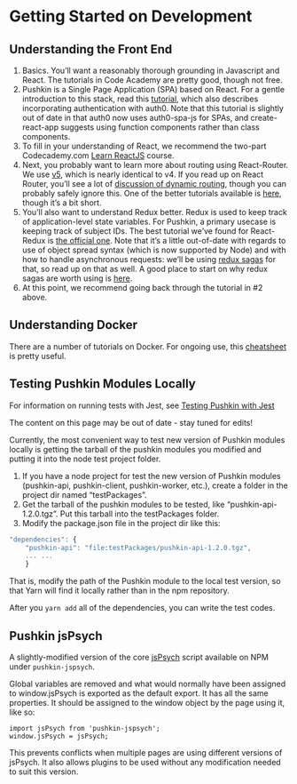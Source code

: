 # Getting Started on Development

## Understanding the Front End

1. Basics. You’ll want a reasonably thorough grounding in Javascript and React. The tutorials in Code Academy are pretty good, though not free.
2. Pushkin is a Single Page Application \(SPA\) based on React. For a gentle introduction to this stack, read this [tutorial](https://auth0.com/blog/beyond-create-react-app-react-router-redux-saga-and-more/#Securing-Your-React-Application), which also describes incorporating authentication with auth0. Note that this tutorial is slightly out of date in that auth0 now uses auth0-spa-js for SPAs, and create-react-app suggests using function components rather than class components.
3. To fill in your understanding of React, we recommend the two-part Codecademy.com [Learn ReactJS](https://www.codecademy.com/learn/react-101) course.
4. Next, you probably want to learn more about routing using React-Router. We use [v5](https://reacttraining.com/blog/react-router-v5/), which is nearly identical to v4. If you read up on React Router, you’ll see a lot of [discussion of dynamic routing](https://github.com/ReactTraining/react-router/blob/master/packages/react-router/docs/guides/philosophy.md), though you can probably safely ignore this. One of the better tutorials available is [here](https://auth0.com/blog/react-router-4-practical-tutorial/), though it’s a bit short.
5. You’ll also want to understand Redux better. Redux is used to keep track of application-level state variables. For Pushkin, a primary usecase is keeping track of subject IDs. The best tutorial we’ve found for React-Redux is [the official one](https://redux.js.org/basics/basic-tutorial). Note that it’s a little out-of-date with regards to use of object spread syntax \(which is now supported by Node\) and with how to handle asynchronous requests: we’ll be using [redux sagas](https://redux-saga.js.org/docs/introduction/) for that, so read up on that as well. A good place to start on why redux sagas are worth using is [here](https://engineering.universe.com/what-is-redux-saga-c1252fc2f4d1).
6. At this point, we recommend going back through the tutorial in \#2 above.

## Understanding Docker

There are a number of tutorials on Docker. For ongoing use, this [cheatsheet](https://www.digitalocean.com/community/tutorials/how-to-remove-docker-images-containers-and-volumes) is pretty useful.

## Testing Pushkin Modules Locally

For information on running tests with Jest, see [Testing Pushkin with Jest](https://languagelearninglab.gitbook.io/pushkin/advanced/testing-pushkin-with-jest)

The content on this page may be out of date - stay tuned for edits!

Currently, the most convenient way to test new version of Pushkin modules locally is getting the tarball of the pushkin modules you modified and putting it into the node test project folder.

1. If you have a node project for test the new version of Pushkin modules \(pushkin-api, pushkin-client, pushkin-worker, etc.\), create a folder in the project dir named “testPackages”.
2. Get the tarball of the pushkin modules to be tested, like “pushkin-api-1.2.0.tgz”. Put this tarball into the testPackages folder.
3. Modify the package.json file in the project dir like this:

```javascript
"dependencies": {
    "pushkin-api": "file:testPackages/pushkin-api-1.2.0.tgz",
    ... ...
    }
```

That is, modify the path of the Pushkin module to the local test version, so that Yarn will find it locally rather than in the npm repository.

After you `yarn add` all of the dependencies, you can write the test codes.

## Pushkin jsPsych

A slightly-modified version of the core [jsPsych](https://github.com/jspsych/jsPsych) script available on NPM under `pushkin-jspsych`.

Global variables are removed and what would normally have been assigned to window.jsPsych is exported as the default export. It has all the same properties. It should be assigned to the window object by the page using it, like so:

```text
import jsPsych from 'pushkin-jspsych';
window.jsPsych = jsPsych;
```

This prevents conflicts when multiple pages are using different versions of jsPsych. It also allows plugins to be used without any modification needed to suit this version.


